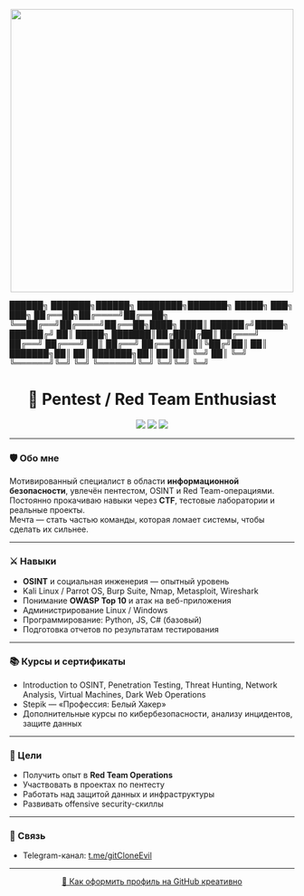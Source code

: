 <!-- Гифка в шапке -->
<p align="center">
  <img src="https://media1.giphy.com/media/v1.Y2lkPTc5MGI3NjExb2hzYzMwdW00MG54NjBtd3ZnMXFzc2tteDdzMWZ6b2NhYWs2eTdqNyZlcD12MV9pbnRlcm5hbF9naWZfYnlfaWQmY3Q9Zw/o0vwzuFwCGAFO/giphy.gif" width="500"/>
</p>

<!-- ASCII баннер -->

██████╗ ███████╗██████╗ ████████╗███████╗ █████╗ ███╗ ███╗
██╔══██╗██╔════╝██╔══██╗ ╚══██╔══╝██╔════╝██╔══██╗████╗ ████║
██████╔╝█████╗ ██████╔╝ ██║ █████╗ ███████║██╔████╔██║
██╔═══╝ ██╔══╝ ██╔═══╝ ██║ ██╔══╝ ██╔══██║██║╚██╔╝██║
██║ ███████╗██║ ██║ ███████╗██║ ██║██║ ╚═╝ ██║
╚═╝ ╚══════╝╚═╝ ╚═╝ ╚══════╝╚═╝ ╚═╝╚═╝ ╚═╝
<h1 align="center">👾 Pentest / Red Team Enthusiast</h1>

<p align="center">
  <img src="https://img.shields.io/badge/Pentest-Active-green?style=for-the-badge&logo=kalilinux&logoColor=white" />
  <img src="https://img.shields.io/badge/OSINT-Pro-blue?style=for-the-badge&logo=hackaday&logoColor=white" />
  <img src="https://img.shields.io/badge/Red%20Team-Future%20Ops-red?style=for-the-badge&logo=redhat&logoColor=white" />
</p>

---

### 🛡️ Обо мне
Мотивированный специалист в области **информационной безопасности**, увлечён пентестом, OSINT и Red Team-операциями.  
Постоянно прокачиваю навыки через **CTF**, тестовые лаборатории и реальные проекты.  
Мечта — стать частью команды, которая ломает системы, чтобы сделать их сильнее.

---

### ⚔ Навыки
- **OSINT** и социальная инженерия — опытный уровень
- Kali Linux / Parrot OS, Burp Suite, Nmap, Metasploit, Wireshark
- Понимание **OWASP Top 10** и атак на веб-приложения
- Администрирование Linux / Windows
- Программирование: Python, JS, C# (базовый)
- Подготовка отчетов по результатам тестирования

---

### 📚 Курсы и сертификаты
- Introduction to OSINT, Penetration Testing, Threat Hunting, Network Analysis, Virtual Machines, Dark Web Operations
- Stepik — «Профессия: Белый Хакер»
- Дополнительные курсы по кибербезопасности, анализу инцидентов, защите данных

---

### 🎯 Цели
- Получить опыт в **Red Team Operations**
- Участвовать в проектах по пентесту
- Работать над защитой данных и инфраструктуры
- Развивать offensive security-скиллы

---

### 📡 Связь
- Telegram-канал: [t.me/gitCloneEvil](https://t.me/gitCloneEvil)

---

<p align="center">
  <a href="https://proglib.io/p/kak-kreativno-oformit-profil-na-github-chtoby-on-privlekal-vnimanie-2022-03-17">
    🚀 Как оформить профиль на GitHub креативно
  </a>
</p>
